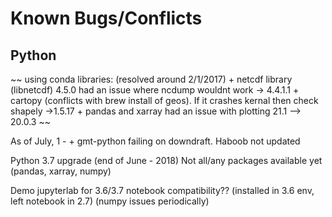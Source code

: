 Known Bugs/Conflicts
====================


Python
------

~~
using conda libraries: (resolved around 2/1/2017)
	+ netcdf library (libnetcdf) 4.5.0 had an issue where ncdump wouldnt work -> 4.4.1.1
	+ cartopy (conflicts with brew install of geos). If it crashes kernal then check shapely ->1.5.17
	+ pandas and xarray had an issue with plotting 21.1 --> 20.0.3
~~

As of July, 1 -
    + gmt-python failing on downdraft.  Haboob not updated

Python 3.7 upgrade (end of June - 2018)
    Not all/any packages available yet 
    (pandas, xarray, numpy)

Demo jupyterlab for 3.6/3.7
    notebook compatibility?? (installed in 3.6 env, left notebook in 2.7)
    (numpy issues periodically)
